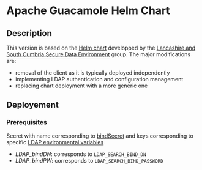 # Apache Guacamole Helm Chart

## Description

This version is based on the [Helm chart](https://github.com/lsc-sde/iac-helm-guacamole) developped by the [Lancashire and South Cumbria Secure Data Environment](https://github.com/lsc-sde) group.
The major modifications are:
- removal of the client as it is typically deployed independently
- implementing LDAP authentication and configuration management
- replacing chart deployment with a more generic one

## Deployement

### Prerequisites

Secret with name corresponding to [bindSecret](https://github.com/reprostat/helm-guacamole/blob/a28474f0a75fdf15315e4a00f9ed35c63030c0ab/values.yaml#L39) 
and keys corresponding to specific [LDAP environmental variables](https://guacamole.apache.org/doc/gug/guacamole-docker.html#guacamole-docker-ldap-required-vars)
 - _LDAP_bindDN_: corresponds to `LDAP_SEARCH_BIND_DN`
 - _LDAP_bindPW_: corresponds to `LDAP_SEARCH_BIND_PASSWORD`
